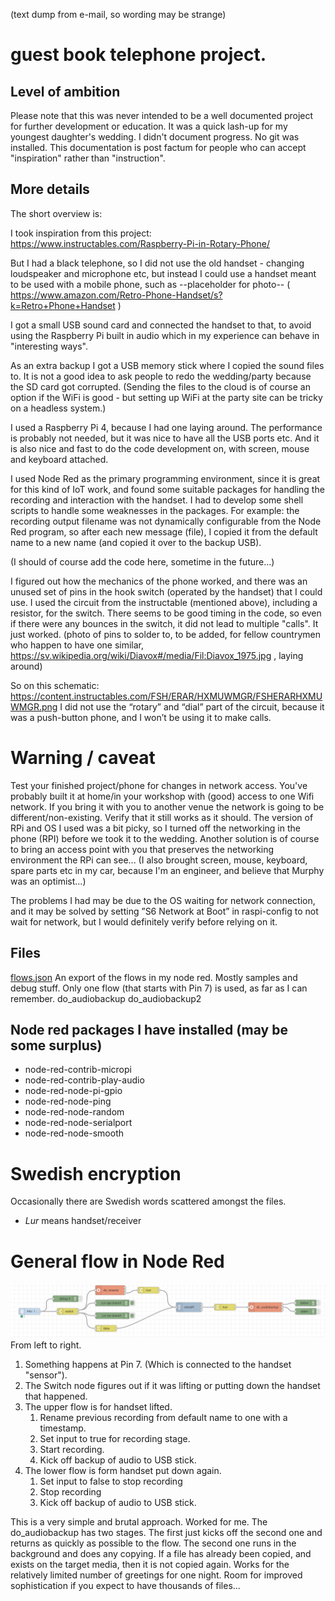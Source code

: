 (text dump from e-mail, so wording may be strange) 
# guest book telephone project.
## Level of ambition
Please note that this was never intended to be a well documented project for further development or education. It was a quick lash-up for my youngest daughter's wedding. 
I didn't document progress. No git was installed. This documentation is post factum for people who can accept "inspiration" rather than "instruction".

## More details
The short overview is:

I took inspiration from this project: https://www.instructables.com/Raspberry-Pi-in-Rotary-Phone/

But I had a black telephone, so I did not use the old handset - changing loudspeaker and microphone etc, but instead I could use a handset meant to be used with a mobile phone, such as 
--placeholder for photo--
( https://www.amazon.com/Retro-Phone-Handset/s?k=Retro+Phone+Handset )

I got a small USB sound card and connected the handset to that, to avoid using the Raspberry Pi built in audio which in my experience can behave in "interesting ways".

As an extra backup I got a USB memory stick where I copied the sound files to. It is not a good idea to ask people to redo the wedding/party because the SD card got corrupted. (Sending the files to the cloud is of course an option if the WiFi is good - but setting up WiFi at the party site can be tricky on a headless system.)

I used a Raspberry Pi 4, because I had one laying around. The performance is probably not needed, but it was nice to have all the USB ports etc. And it is also nice and fast to do the code development on, with screen, mouse and keyboard attached.

I used Node Red as the primary programming environment, since it is great for this kind of IoT work, and found some suitable packages for handling the recording and interaction with the handset. I had to develop some shell scripts to handle some weaknesses in the packages. For example: the recording output filename was not dynamically configurable from the Node Red program, so after each new message (file), I copied it from the default name to a new name (and copied it over to the backup USB).

(I should of course add the code here, sometime in the future...)

I figured out how the mechanics of the phone worked, and there was an unused set of pins in the hook switch (operated by the handset) that I could use. I used the circuit from the instructable (mentioned above), including a resistor, for the switch. There seems to be good timing in the code, so even if there were any bounces in the switch, it did not lead to multiple "calls". It just worked.
(photo of pins to solder to, to be added, for fellow countrymen who happen to have one similar, https://sv.wikipedia.org/wiki/Diavox#/media/Fil:Diavox_1975.jpg , laying around)

So on this schematic: https://content.instructables.com/FSH/ERAR/HXMUWMGR/FSHERARHXMUWMGR.png
I did not use the “rotary” and “dial” part of the circuit, because it was a push-button phone, and I won’t be using it to make calls.

# Warning / caveat
Test your finished project/phone for changes in network access. You've probably built it at home/in your workshop with (good) access to one Wifi network. If you bring it with you to another venue the network is going to be different/non-existing. Verify that it still works as it should. The version of RPi and OS I used was a bit picky, so I turned off the networking in the phone (RPI) before we took it to the wedding. Another solution is of course to bring an access point with you that preserves the networking environment the RPi can see...
(I also brought screen, mouse, keyboard, spare parts etc in my car, because I'm an engineer, and believe that Murphy was an optimist...)

The problems I had may be due to the OS waiting for network connection, and it may be solved by setting ”S6 Network at Boot” in raspi-config to not wait for network, but I would definitely verify before relying on it.

## Files
[flows.json](/flows.json)  An export of the flows in my node red. Mostly samples and debug stuff. Only one flow (that starts with Pin 7) is used, as far as I can remember.
do_audiobackup
do_audiobackup2

## Node red packages I have installed (may be some surplus)
- node-red-contrib-micropi
- node-red-contrib-play-audio
- node-red-node-pi-gpio
- node-red-node-ping
- node-red-node-random
- node-red-node-serialport
- node-red-node-smooth

# Swedish encryption
Occasionally there are Swedish words scattered amongst the files. 
- *Lur* means handset/receiver
  
# General flow in Node Red
 ![Flow](/flow.png)
From left to right.
1. Something happens at Pin 7. (Which is connected to the handset "sensor").
2. The Switch node figures out if it was lifting or putting down the handset that happened.
3. The upper flow is for handset lifted.
    1. Rename previous recording from default name to one with a timestamp.
    2. Set input to true for recording stage.
    3. Start recording.
    4. Kick off backup of audio to USB stick.
4. The lower flow is form handset put down again.
    1. Set input to false to stop recording
    2. Stop recording
    3. Kick off backup of audio to USB stick.

This is a very simple and brutal approach. Worked for me.
The do_audiobackup has two stages. The first just kicks off the second one and returns as quickly as possible to the flow. The second one runs in the background and does any copying. If a file has already been copied, and exists on the target media, then it is not copied again. Works for the relatively limited number of greetings for one night. Room for improved sophistication if you expect to have thousands of files...

